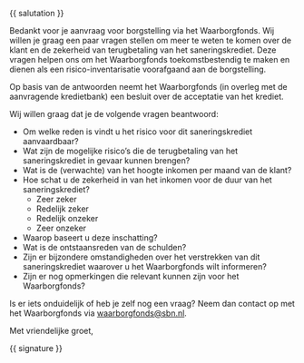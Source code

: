 {{ salutation }}

Bedankt voor je aanvraag voor borgstelling via het Waarborgfonds. Wij willen je graag een paar vragen stellen om meer te weten te komen over de klant en de zekerheid van terugbetaling van het saneringskrediet. Deze vragen helpen ons om het Waarborgfonds toekomstbestendig te maken en dienen als een risico-inventarisatie voorafgaand aan de borgstelling.

Op basis van de antwoorden neemt het Waarborgfonds (in overleg met de aanvragende kredietbank) een besluit over de acceptatie van het krediet.

Wij willen graag dat je de volgende vragen beantwoord:

* Om welke reden is vindt u het risico voor dit saneringskrediet aanvaardbaar?
* Wat zijn de mogelijke risico’s die de terugbetaling van het saneringskrediet in gevaar kunnen brengen?
* Wat is de (verwachte) van het hoogte inkomen per maand van de klant?
* Hoe schat u de zekerheid in van het inkomen voor de duur van het saneringskrediet?
  * Zeer zeker
  * Redelijk zeker
  * Redelijk onzeker
  * Zeer onzeker
* Waarop baseert u deze inschatting?
* Wat is de ontstaansreden van de schulden?
* Zijn er bijzondere omstandigheden over het verstrekken van dit saneringskrediet waarover u het Waarborgfonds wilt informeren?
* Zijn er nog opmerkingen die relevant kunnen zijn voor het Waarborgfonds?

Is er iets onduidelijk of heb je zelf nog een vraag? Neem dan contact op met het Waarborgfonds via waarborgfonds@sbn.nl.

Met vriendelijke groet,

{{ signature }}
